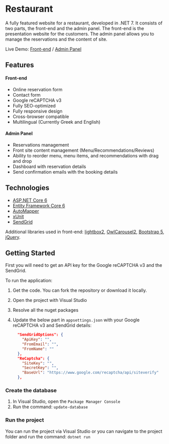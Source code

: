 # Restaurant

A fully featured website for a restaurant, developed in .NET 7. It consists of two parts, the front-end and the admin panel. The front-end is the presentation website for the customers. The admin panel allows you to manage the reservations and the content of site.

Live Demo: [Front-end](https://demo4-kouki.azurewebsites.net/) / [Admin Panel](https://demo4-kouki.azurewebsites.net/Admin)

## Features

#### Front-end
- Online reservation form
- Contact form
- Google reCAPTCHA v3
- Fully SEO-optimized
- Fully responsive design
- Cross-browser compatible
- Multilingual (Currently Greek and English)

#### Admin Panel
- Reservations management
- Front site content management (Menu/Recommendations/Reviews)
- Ability to reorder menu, menu items, and recommendations with drag and drop
- Dashboard with reservation details
- Send confirmation emails with the booking details

## Technologies
- [ASP.NET Core 6](https://github.com/dotnet/aspnetcore)
- [Entity Framework Core 6](https://github.com/dotnet/efcore)
- [AutoMapper](https://github.com/AutoMapper/AutoMapper)
- [xUnit](https://github.com/xunit/xunit)
- [SendGrid](https://github.com/sendgrid/sendgrid-csharp/)

Additional libraries used in front-end: [lightbox2](https://github.com/lokesh/lightbox2), [OwlCarousel2](https://github.com/OwlCarousel2/OwlCarousel2), [Bootstrap 5](https://github.com/twbs/bootstrap), [jQuery](https://github.com/jquery/jquery).

## Getting Started
First you will need to get an API key for the Google reCAPTCHA v3 and the SendGrid.

To run the application:

1. Get the code. You can fork the repository or download it locally.
2. Open the project with Visual Studio
3. Resolve all the nuget packages
4. Update the below part in `appsettings.json` with your Google reCAPTCHA v3 and SendGrid details:

    ```json
      "SendGridOptions": {
        "ApiKey": "",
        "FromEmail": "",
        "FromName": ""
      },
      "ReCaptcha": {
        "SiteKey": "",
        "SecretKey": "",
        "BaseUrl": "https://www.google.com/recaptcha/api/siteverify"
      },
    ```

### Create the database

1. In Visual Studio, open the `Package Manager Console`
2. Run the command: `update-database`

### Run the project
You can run the project via Visual Studio or you can navigate to the project folder and run the command: `dotnet run`
